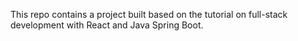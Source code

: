 This repo contains a project built based on the tutorial on full-stack development with React and Java Spring Boot.
